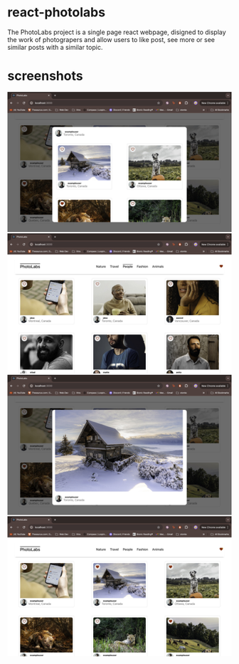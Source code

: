 # react-photolabs
The PhotoLabs project is a single page react webpage, disigned to display the work of photograpers and allow users to like post, see more or see similar posts with a similar topic. 

# screenshots

!["Similar Photos"](https://github.com/JackMac10/photolabs/blob/main/docs/Similar%20photos.jpg?raw=true)
!["Topics Toggle"](https://github.com/JackMac10/photolabs/blob/main/docs/Topics.jpg?raw=true)
!["Large Image Veiw"](https://github.com/JackMac10/photolabs/blob/main/docs/large%20veiw.jpg?raw=true)
!["Home page, liked toggle"](https://github.com/JackMac10/photolabs/blob/main/docs/likes%20with%20notification.jpg?raw=true)